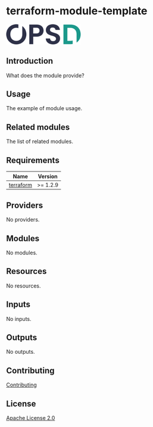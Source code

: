# terraform-module-template

<a href="https://www.opsd.io" target="_blank"><img alt="OPSd" src=".github/img/OPSD_logo.svg" width="200px"></a>

## Introduction

What does the module provide?

## Usage

The example of module usage.

## Related modules

The list of related modules.

<!-- BEGIN_TF_DOCS -->
## Requirements

| Name | Version |
|------|---------|
| <a name="requirement_terraform"></a> [terraform](#requirement\_terraform) | >= 1.2.9 |

## Providers

No providers.

## Modules

No modules.

## Resources

No resources.

## Inputs

No inputs.

## Outputs

No outputs.
<!-- END_TF_DOCS -->

## Contributing

[Contributing](CONTRIBUTING.md)

## License

[Apache License 2.0](LICENSE)
